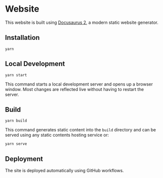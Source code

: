 # Website

This website is built using [Docusaurus 2](https://docusaurus.io), a modern static website generator.

## Installation

```console
yarn
```

## Local Development

```console
yarn start
```

This command starts a local development server and opens up a browser window. Most changes are reflected live without having to restart the server.

## Build

```console
yarn build
```

This command generates static content into the `build` directory and can be served using any static contents hosting service or:

```console
yarn serve
```

## Deployment

The site is deployed automatically using GitHub workflows.
